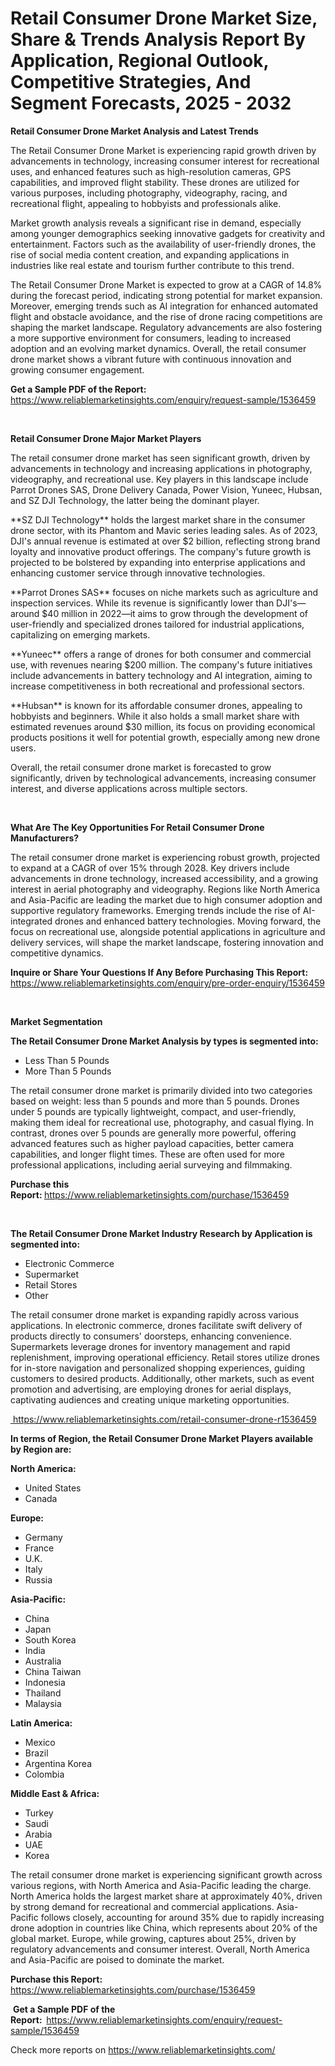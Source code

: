 <p><h1>Retail Consumer Drone Market Size, Share & Trends Analysis Report By Application, Regional Outlook, Competitive Strategies, And Segment Forecasts, 2025 - 2032</h1></p><p><strong>Retail Consumer Drone Market Analysis and Latest Trends</strong></p>
<p><p>The Retail Consumer Drone Market is experiencing rapid growth driven by advancements in technology, increasing consumer interest for recreational uses, and enhanced features such as high-resolution cameras, GPS capabilities, and improved flight stability. These drones are utilized for various purposes, including photography, videography, racing, and recreational flight, appealing to hobbyists and professionals alike. </p><p>Market growth analysis reveals a significant rise in demand, especially among younger demographics seeking innovative gadgets for creativity and entertainment. Factors such as the availability of user-friendly drones, the rise of social media content creation, and expanding applications in industries like real estate and tourism further contribute to this trend.</p><p>The Retail Consumer Drone Market is expected to grow at a CAGR of 14.8% during the forecast period, indicating strong potential for market expansion. Moreover, emerging trends such as AI integration for enhanced automated flight and obstacle avoidance, and the rise of drone racing competitions are shaping the market landscape. Regulatory advancements are also fostering a more supportive environment for consumers, leading to increased adoption and an evolving market dynamics. Overall, the retail consumer drone market shows a vibrant future with continuous innovation and growing consumer engagement.</p></p>
<p><strong>Get a Sample PDF of the Report:&nbsp;</strong> <a href="https://www.reliablemarketinsights.com/enquiry/request-sample/1536459?utm_campaign=2179&utm_medium=2&utm_source=Github&utm_content=ia&utm_term=27022025&utm_id=retail-consumer-drone">https://www.reliablemarketinsights.com/enquiry/request-sample/1536459</a></p>
<p>&nbsp;</p>
<p><strong>Retail Consumer Drone Major Market Players</strong></p>
<p><p>The retail consumer drone market has seen significant growth, driven by advancements in technology and increasing applications in photography, videography, and recreational use. Key players in this landscape include Parrot Drones SAS, Drone Delivery Canada, Power Vision, Yuneec, Hubsan, and SZ DJI Technology, the latter being the dominant player.</p><p>**SZ DJI Technology** holds the largest market share in the consumer drone sector, with its Phantom and Mavic series leading sales. As of 2023, DJI's annual revenue is estimated at over $2 billion, reflecting strong brand loyalty and innovative product offerings. The company's future growth is projected to be bolstered by expanding into enterprise applications and enhancing customer service through innovative technologies.</p><p>**Parrot Drones SAS** focuses on niche markets such as agriculture and inspection services. While its revenue is significantly lower than DJI's—around $40 million in 2022—it aims to grow through the development of user-friendly and specialized drones tailored for industrial applications, capitalizing on emerging markets.</p><p>**Yuneec** offers a range of drones for both consumer and commercial use, with revenues nearing $200 million. The company's future initiatives include advancements in battery technology and AI integration, aiming to increase competitiveness in both recreational and professional sectors.</p><p>**Hubsan** is known for its affordable consumer drones, appealing to hobbyists and beginners. While it also holds a small market share with estimated revenues around $30 million, its focus on providing economical products positions it well for potential growth, especially among new drone users.</p><p>Overall, the retail consumer drone market is forecasted to grow significantly, driven by technological advancements, increasing consumer interest, and diverse applications across multiple sectors.</p></p>
<p>&nbsp;</p>
<p><strong>What Are The Key Opportunities For Retail Consumer Drone Manufacturers?</strong></p>
<p><p>The retail consumer drone market is experiencing robust growth, projected to expand at a CAGR of over 15% through 2028. Key drivers include advancements in drone technology, increased accessibility, and a growing interest in aerial photography and videography. Regions like North America and Asia-Pacific are leading the market due to high consumer adoption and supportive regulatory frameworks. Emerging trends include the rise of AI-integrated drones and enhanced battery technologies. Moving forward, the focus on recreational use, alongside potential applications in agriculture and delivery services, will shape the market landscape, fostering innovation and competitive dynamics.</p></p>
<p><strong>Inquire or Share Your Questions If Any Before Purchasing This Report:</strong> <a href="https://www.reliablemarketinsights.com/enquiry/pre-order-enquiry/1536459?utm_campaign=2179&utm_medium=2&utm_source=Github&utm_content=ia&utm_term=27022025&utm_id=retail-consumer-drone">https://www.reliablemarketinsights.com/enquiry/pre-order-enquiry/1536459</a></p>
<p>&nbsp;</p>
<p><strong>Market Segmentation</strong></p>
<p><strong>The Retail Consumer Drone Market Analysis by types is segmented into:</strong></p>
<p><ul><li>Less Than 5 Pounds</li><li>More Than 5 Pounds</li></ul></p>
<p><p>The retail consumer drone market is primarily divided into two categories based on weight: less than 5 pounds and more than 5 pounds. Drones under 5 pounds are typically lightweight, compact, and user-friendly, making them ideal for recreational use, photography, and casual flying. In contrast, drones over 5 pounds are generally more powerful, offering advanced features such as higher payload capacities, better camera capabilities, and longer flight times. These are often used for more professional applications, including aerial surveying and filmmaking.</p></p>
<p><strong>Purchase this Report:&nbsp;</strong><a href="https://www.reliablemarketinsights.com/purchase/1536459?utm_campaign=2179&utm_medium=2&utm_source=Github&utm_content=ia&utm_term=27022025&utm_id=retail-consumer-drone">https://www.reliablemarketinsights.com/purchase/1536459</a></p>
<p>&nbsp;</p>
<p><strong>The Retail Consumer Drone Market Industry Research by Application is segmented into:</strong></p>
<p><ul><li>Electronic Commerce</li><li>Supermarket</li><li>Retail Stores</li><li>Other</li></ul></p>
<p><p>The retail consumer drone market is expanding rapidly across various applications. In electronic commerce, drones facilitate swift delivery of products directly to consumers' doorsteps, enhancing convenience. Supermarkets leverage drones for inventory management and rapid replenishment, improving operational efficiency. Retail stores utilize drones for in-store navigation and personalized shopping experiences, guiding customers to desired products. Additionally, other markets, such as event promotion and advertising, are employing drones for aerial displays, captivating audiences and creating unique marketing opportunities.</p></p>
<p><a href="https://www.reliablemarketinsights.com/retail-consumer-drone-r1536459?utm_campaign=2179&utm_medium=2&utm_source=Github&utm_content=ia&utm_term=27022025&utm_id=retail-consumer-drone">&nbsp;https://www.reliablemarketinsights.com/retail-consumer-drone-r1536459</a></p>
<p><strong>In terms of Region, the Retail Consumer Drone Market Players available by Region are:</strong></p>
<p>
    <p> <strong> North America: </strong>
        <ul>
            <li>United States</li>
            <li>Canada</li>
        </ul>
        </p> 
    <p> <strong> Europe: </strong>
        <ul>
            <li>Germany</li>
            <li>France</li>
            <li>U.K.</li>
            <li>Italy</li>
            <li>Russia</li>
        </ul>
        </p> 
    <p> <strong> Asia-Pacific: </strong>
        <ul>
            <li>China</li>
            <li>Japan</li>
            <li>South Korea</li>
            <li>India</li>
            <li>Australia</li>
            <li>China Taiwan</li>
            <li>Indonesia</li>
            <li>Thailand</li>
            <li>Malaysia</li>
        </ul>
        </p> 
    <p> <strong> Latin America: </strong>
        <ul>
            <li>Mexico</li>
            <li>Brazil</li>
            <li>Argentina Korea</li>
            <li>Colombia</li>
        </ul>
        </p> 
    <p> <strong> Middle East & Africa: </strong>
        <ul>
            <li>Turkey</li>
            <li>Saudi</li>
            <li>Arabia</li>
            <li>UAE</li>
            <li>Korea</li>
        </ul>
    </p>
    </p>
<p><p>The retail consumer drone market is experiencing significant growth across various regions, with North America and Asia-Pacific leading the charge. North America holds the largest market share at approximately 40%, driven by strong demand for recreational and commercial applications. Asia-Pacific follows closely, accounting for around 35% due to rapidly increasing drone adoption in countries like China, which represents about 20% of the global market. Europe, while growing, captures about 25%, driven by regulatory advancements and consumer interest. Overall, North America and Asia-Pacific are poised to dominate the market.</p></p>
<p><strong>Purchase this Report: </strong><a href="https://www.reliablemarketinsights.com/purchase/1536459?utm_campaign=2179&utm_medium=2&utm_source=Github&utm_content=ia&utm_term=27022025&utm_id=retail-consumer-drone">https://www.reliablemarketinsights.com/purchase/1536459</a></p>
<p>&nbsp;<strong>Get a Sample PDF of the Report:&nbsp;&nbsp;</strong><a href="https://www.reliablemarketinsights.com/enquiry/request-sample/1536459?utm_campaign=2179&utm_medium=2&utm_source=Github&utm_content=ia&utm_term=27022025&utm_id=retail-consumer-drone">https://www.reliablemarketinsights.com/enquiry/request-sample/1536459</a></p>
<p><strong></strong></p>
<p>Check more reports on <a href="https://www.reliablemarketinsights.com/?utm_campaign=2179&utm_medium=2&utm_source=Github&utm_content=ia&utm_term=27022025&utm_id=retail-consumer-drone">https://www.reliablemarketinsights.com/</a></p>